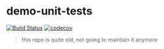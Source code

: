 # demo-unit-tests

[![Build Status](https://travis-ci.org/heinrich10/demo-unit-tests-travis.svg?branch=master)](https://travis-ci.org/heinrich10/demo-unit-tests)
[![codecov](https://codecov.io/gh/heinrich10/demo-unit-tests-travis/branch/master/graph/badge.svg)](https://codecov.io/gh/heinrich10/demo-unit-tests-travis)

> this repo is quite old, not going to maintain it anymore
